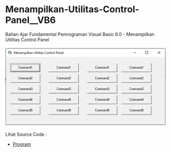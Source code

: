 # Menampilkan-Utilitas-Control-Panel__VB6
Bahan Ajar Fundamental Pemrograman Visual Basic 6.0 - Menampilkan Utilitas Control Panel<br><br>
<img src="https://github.com/RizkyKhapidsyah/Menampilkan-Utilitas-Control-Panel__VB6/blob/main/result/001.PNG"><br><br>
Lihat Source Code : <br>
- <a href="https://github.com/RizkyKhapidsyah/Menampilkan-Utilitas-Control-Panel__VB6/blob/main/Form1.frm">Program</a>
